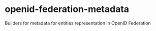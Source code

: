 # openid-federation-metadata
Builders for metadata for entities representation in OpenID Federation
